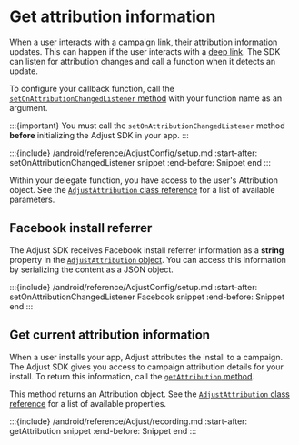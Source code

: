 # Get attribution information

When a user interacts with a campaign link, their attribution information updates. This can happen if the user interacts with a [deep link](hc:/deep-links). The SDK can listen for attribution changes and call a function when it detects an update.

To configure your callback function, call the [`setOnAttributionChangedListener` method](#android-setonattributionchangedlistener-invocation) with your function name as an argument.

:::{important}
You must call the `setOnAttributionChangedListener` method **before** initializing the Adjust SDK in your app.
:::

:::{include} /android/reference/AdjustConfig/setup.md
:start-after: setOnAttributionChangedListener snippet
:end-before: Snippet end
:::

Within your delegate function, you have access to the user's Attribution object. See the [`AdjustAttribution` class reference](/android/reference/AdjustAttribution.md) for a list of available parameters.

## Facebook install referrer

The Adjust SDK receives Facebook install referrer information as a **string** property in the [`AdjustAttribution` object](/android/reference/AdjustAttribution.md). You can access this information by serializing the content as a JSON object.

:::{include} /android/reference/AdjustConfig/setup.md
:start-after: setOnAttributionChangedListener Facebook snippet
:end-before: Snippet end
:::

## Get current attribution information

When a user installs your app, Adjust attributes the install to a campaign. The Adjust SDK gives you access to campaign attribution details for your install. To return this information, call the [`getAttribution` method](#android-getattribution-invocation).

This method returns an Attribution object. See the [`AdjustAttribution` class reference](/android/reference/AdjustAttribution.md) for a list of available properties.

:::{include} /android/reference/Adjust/recording.md
:start-after: getAttribution snippet
:end-before: Snippet end
:::
